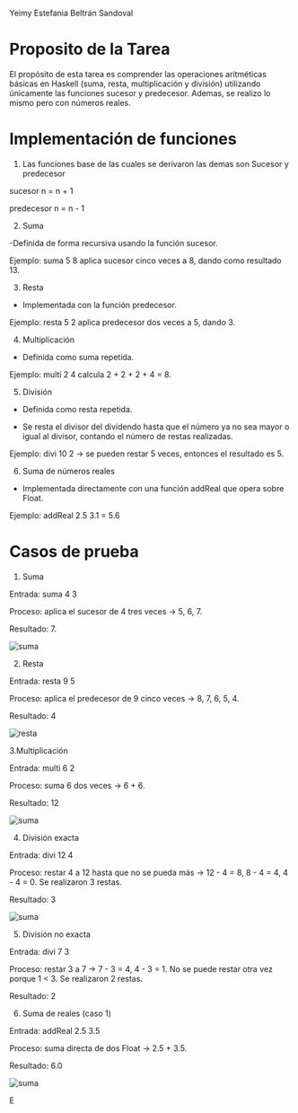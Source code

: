 Yeimy Estefania Beltrán Sandoval
# Proposito de la Tarea
El propósito de esta tarea es comprender las operaciones aritméticas básicas en Haskell (suma, resta, multiplicación y división) utilizando únicamente las funciones sucesor y predecesor.
Ademas, se realizo lo mismo pero con números reales.

# Implementación de funciones 

1. Las funciones base de las cuales se derivaron las demas son Sucesor y predecesor

sucesor n = n + 1

predecesor n = n - 1

2. Suma

-Definida de forma recursiva usando la función sucesor.

Ejemplo: suma 5 8 aplica sucesor cinco veces a 8, dando como resultado 13.

3. Resta

- Implementada con la función predecesor.

Ejemplo: resta 5 2 aplica predecesor dos veces a 5, dando 3.

4. Multiplicación

- Definida como suma repetida.

Ejemplo: multi 2 4 calcula 2 + 2 + 2 + 4 = 8.

5. División

- Definida como resta repetida.

- Se resta el divisor del dividendo hasta que el número ya no sea mayor o igual al divisor, contando el número de restas realizadas.

Ejemplo: divi 10 2 → se pueden restar 5 veces, entonces el resultado es 5.

6. Suma de números reales

- Implementada directamente con una función addReal que opera sobre Float.

Ejemplo: addReal 2.5 3.1 = 5.6

# Casos de prueba 

1. Suma

Entrada: suma 4 3

Proceso: aplica el sucesor de 4 tres veces → 5, 6, 7.

Resultado: 7. 

![suma](imagenes/imagensuma.png)

2. Resta

Entrada: resta 9 5

Proceso: aplica el predecesor de 9 cinco veces → 8, 7, 6, 5, 4.

Resultado: 4

![resta](imagenresta.png)

3.Multiplicación

Entrada: multi 6 2

Proceso: suma 6 dos veces → 6 + 6.

Resultado: 12

![suma](imagenmulti.png)

4. División exacta

Entrada: divi 12 4

Proceso: restar 4 a 12 hasta que no se pueda más →
12 - 4 = 8, 8 - 4 = 4, 4 - 4 = 0.
Se realizaron 3 restas.

Resultado: 3

![suma](imagendivi.png)

5. División no exacta

Entrada: divi 7 3

Proceso: restar 3 a 7 →
7 - 3 = 4, 4 - 3 = 1.
No se puede restar otra vez porque 1 < 3.
Se realizaron 2 restas.

Resultado: 2

6. Suma de reales (caso 1)

Entrada: addReal 2.5 3.5

Proceso: suma directa de dos Float → 2.5 + 3.5.

Resultado: 6.0

![suma](imagenreal.png)






E
